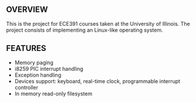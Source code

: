 OVERVIEW
-----
This is the project for ECE391 courses taken at the University of Illinois. The project consists of implementing an Linux-like operating system.

FEATURES
-----
* Memory paging
* i8259 PIC interrupt handling
* Exception handling
* Devices support: keyboard, real-time clock, programmable interrupt controller
* In memory read-only filesystem

